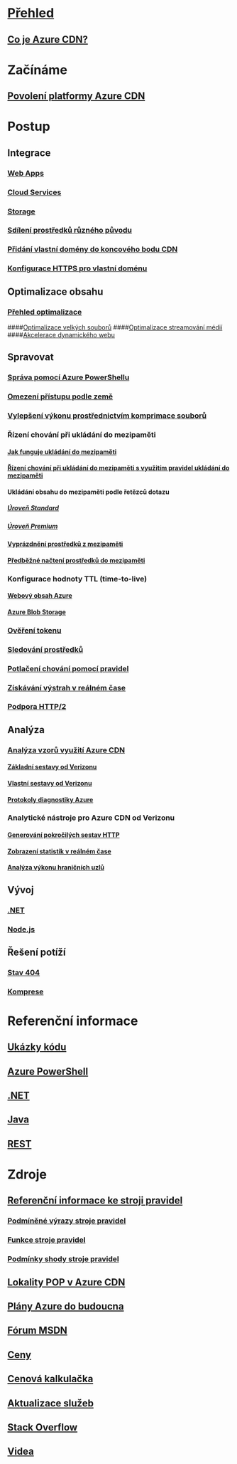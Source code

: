 # [Přehled](cdn-overview.md)
## [Co je Azure CDN?](../best-practices-cdn.md?toc=%2fazure%2fcdn%2ftoc.json)

# Začínáme
## [Povolení platformy Azure CDN](cdn-create-new-endpoint.md)

# Postup
## Integrace
### [Web Apps](../app-service/app-service-web-tutorial-content-delivery-network.md?toc=%2fazure%2fcdn%2ftoc.json)
### [Cloud Services](cdn-cloud-service-with-cdn.md)
### [Storage](cdn-create-a-storage-account-with-cdn.md)
### [Sdílení prostředků různého původu](cdn-cors.md)
### [Přidání vlastní domény do koncového bodu CDN](cdn-map-content-to-custom-domain.md)
### [Konfigurace HTTPS pro vlastní doménu](cdn-custom-ssl.md)
## Optimalizace obsahu
### [Přehled optimalizace](cdn-optimization-overview.md)
####[Optimalizace velkých souborů](cdn-large-file-optimization.md)
####[Optimalizace streamování médií](cdn-media-streaming-optimization.md)
####[Akcelerace dynamického webu](cdn-dynamic-site-acceleration.md)
 
## Spravovat
### [Správa pomocí Azure PowerShellu](cdn-manage-powershell.md)
### [Omezení přístupu podle země](cdn-restrict-access-by-country.md)
### [Vylepšení výkonu prostřednictvím komprimace souborů](cdn-improve-performance.md)
### Řízení chování při ukládání do mezipaměti
#### [Jak funguje ukládání do mezipaměti](cdn-how-caching-works.md)
#### [Řízení chování při ukládání do mezipaměti s využitím pravidel ukládání do mezipaměti](cdn-caching-rules.md)
#### Ukládání obsahu do mezipaměti podle řetězců dotazu
##### [Úroveň Standard](cdn-query-string.md)
##### [Úroveň Premium](cdn-query-string-premium.md)
#### [Vyprázdnění prostředků z mezipaměti](cdn-purge-endpoint.md)
#### [Předběžné načtení prostředků do mezipaměti](cdn-preload-endpoint.md)
### Konfigurace hodnoty TTL (time-to-live)
#### [Webový obsah Azure](cdn-manage-expiration-of-cloud-service-content.md)
#### [Azure Blob Storage](cdn-manage-expiration-of-blob-content.md)
### [Ověření tokenu](cdn-token-auth.md)
### [Sledování prostředků](cdn-resource-health.md)
### [Potlačení chování pomocí pravidel](cdn-rules-engine.md)
### [Získávání výstrah v reálném čase](cdn-real-time-alerts.md)
### [Podpora HTTP/2](cdn-http2.md)

## Analýza
### [Analýza vzorů využití Azure CDN](cdn-log-analysis.md)
#### [Základní sestavy od Verizonu](cdn-analyze-usage-patterns.md)
#### [Vlastní sestavy od Verizonu](cdn-verizon-custom-reports.md)
#### [Protokoly diagnostiky Azure](cdn-azure-diagnostic-logs.md)
### Analytické nástroje pro Azure CDN od Verizonu
#### [Generování pokročilých sestav HTTP](cdn-advanced-http-reports.md)
#### [Zobrazení statistik v reálném čase](cdn-real-time-stats.md)
#### [Analýza výkonu hraničních uzlů](cdn-edge-performance.md)

## Vývoj
### [.NET](cdn-app-dev-net.md)
### [Node.js](cdn-app-dev-node.md)

## Řešení potíží
### [Stav 404](cdn-troubleshoot-endpoint.md)
### [Komprese](cdn-troubleshoot-compression.md)

# Referenční informace
## [Ukázky kódu](https://azure.microsoft.com/en-us/resources/samples/?service=cdn)
## [Azure PowerShell](/powershell/module/azurerm.cdn)
## [.NET](/dotnet/api/microsoft.azure.management.cdn)
## [Java](/java/api/com.microsoft.azure.management.cdn)
## [REST](/rest/api/cdn/)

# Zdroje
##  [Referenční informace ke stroji pravidel](cdn-rules-engine-reference.md)
### [Podmíněné výrazy stroje pravidel](cdn-rules-engine-reference-conditional-expressions.md)
### [Funkce stroje pravidel](cdn-rules-engine-reference-features.md)
### [Podmínky shody stroje pravidel](cdn-rules-engine-reference-match-conditions.md)
## [Lokality POP v Azure CDN](cdn-pop-locations.md)
## [Plány Azure do budoucna](https://azure.microsoft.com/roadmap/)
## [Fórum MSDN](https://social.msdn.microsoft.com/Forums/en-US/home?forum=azurecdn)
## [Ceny](https://azure.microsoft.com/pricing/details/cdn/)
## [ Cenová kalkulačka](https://azure.microsoft.com/pricing/calculator/)
## [Aktualizace služeb](https://azure.microsoft.com/updates/?product=cdn)
## [Stack Overflow](http://stackoverflow.com/questions/tagged/azure-cdn)
## [Videa](https://azure.microsoft.com/documentation/videos/index/?services=cdn)

